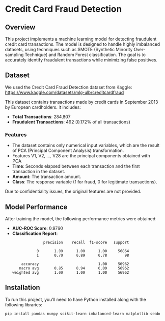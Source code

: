 # Credit Card Fraud Detection

## Overview

This project implements a machine learning model for detecting fraudulent credit card transactions. The model is designed to handle highly imbalanced datasets, using techniques such as SMOTE (Synthetic Minority Over-sampling Technique) and Random Forest classification. The goal is to accurately identify fraudulent transactions while minimizing false positives.

## Dataset

We used the Credit Card Fraud Detection dataset from Kaggle:
https://www.kaggle.com/datasets/mlg-ulb/creditcardfraud

This dataset contains transactions made by credit cards in September 2013 by European cardholders. It includes:

- **Total Transactions**: 284,807
- **Fraudulent Transactions**: 492 (0.172% of all transactions)

### Features

- The dataset contains only numerical input variables, which are the result of PCA (Principal Component Analysis) transformation. 
- Features V1, V2, ..., V28 are the principal components obtained with PCA.
- **Time**: Seconds elapsed between each transaction and the first transaction in the dataset.
- **Amount**: The transaction amount.
- **Class**: The response variable (1 for fraud, 0 for legitimate transactions).

Due to confidentiality issues, the original features are not provided.

## Model Performance

After training the model, the following performance metrics were obtained:

- **AUC-ROC Score**: 0.9760
- **Classification Report**:
    ```
                  precision    recall  f1-score   support

               0       1.00      1.00      1.00     56864
               1       0.70      0.89      0.78        98

        accuracy                           1.00     56962
       macro avg       0.85      0.94      0.89     56962
    weighted avg       1.00      1.00      1.00     56962
    ```

## Installation

To run this project, you'll need to have Python installed along with the following libraries:

```bash
pip install pandas numpy scikit-learn imbalanced-learn matplotlib seaborn